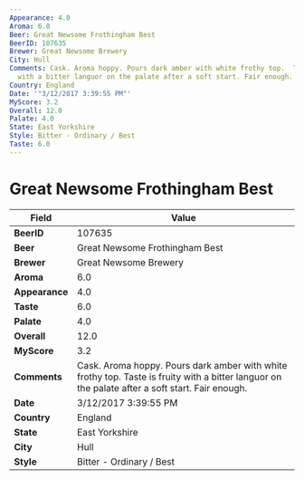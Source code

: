 ```yaml
---
Appearance: 4.0
Aroma: 6.0
Beer: Great Newsome Frothingham Best
BeerID: 107635
Brewer: Great Newsome Brewery
City: Hull
Comments: Cask. Aroma hoppy. Pours dark amber with white frothy top.  Taste is fruity
  with a bitter languor on the palate after a soft start. Fair enough.
Country: England
Date: '"3/12/2017 3:39:55 PM"'
MyScore: 3.2
Overall: 12.0
Palate: 4.0
State: East Yorkshire
Style: Bitter - Ordinary / Best
Taste: 6.0
---
```


# Great Newsome Frothingham Best

| Field         | Value |
|---------------|-------|
| **BeerID** | 107635 |
| **Beer** | Great Newsome Frothingham Best |
| **Brewer** | Great Newsome Brewery |
| **Aroma** | 6.0 |
| **Appearance** | 4.0 |
| **Taste** | 6.0 |
| **Palate** | 4.0 |
| **Overall** | 12.0 |
| **MyScore** | 3.2 |
| **Comments** | Cask. Aroma hoppy. Pours dark amber with white frothy top.  Taste is fruity with a bitter languor on the palate after a soft start. Fair enough. |
| **Date** | 3/12/2017 3:39:55 PM |
| **Country** | England |
| **State** | East Yorkshire |
| **City** | Hull |
| **Style** | Bitter - Ordinary / Best |
